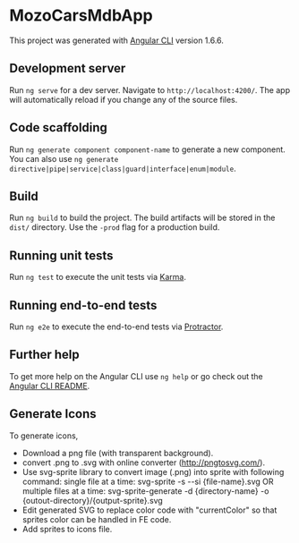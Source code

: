 # MozoCarsMdbApp

This project was generated with [Angular CLI](https://github.com/angular/angular-cli) version 1.6.6.

## Development server

Run `ng serve` for a dev server. Navigate to `http://localhost:4200/`. The app will automatically reload if you change any of the source files.

## Code scaffolding

Run `ng generate component component-name` to generate a new component. You can also use `ng generate directive|pipe|service|class|guard|interface|enum|module`.

## Build

Run `ng build` to build the project. The build artifacts will be stored in the `dist/` directory. Use the `-prod` flag for a production build.

## Running unit tests

Run `ng test` to execute the unit tests via [Karma](https://karma-runner.github.io).

## Running end-to-end tests

Run `ng e2e` to execute the end-to-end tests via [Protractor](http://www.protractortest.org/).

## Further help

To get more help on the Angular CLI use `ng help` or go check out the [Angular CLI README](https://github.com/angular/angular-cli/blob/master/README.md).

## Generate Icons
To generate icons,
-   Download a png file (with transparent background).
-   convert .png to .svg with online converter (http://pngtosvg.com/).
-   Use svg-sprite library to convert image (.png) into sprite with following command:
        single file at a time:
            svg-sprite -s --si {file-name}.svg
                    OR
        multiple files at a time:
            svg-sprite-generate -d {directory-name} -o {outout-directory}/{output-sprite}.svg
-   Edit generated SVG to replace color code with "currentColor" so that sprites color can be handled in        FE code.
-   Add sprites to icons file.